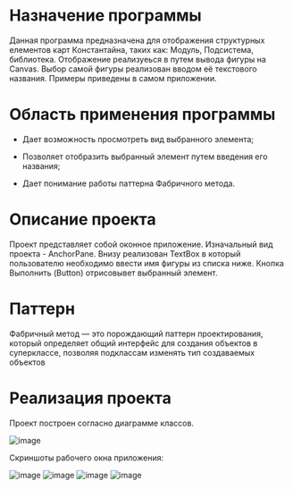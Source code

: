 # Назначение программы

Данная программа предназначена для отображения структурных елементов карт Константайна, таких как: Модуль, Подсистема, библиотека. Отображение реализуеься в путем вывода фигуры на Canvas. Выбор самой фигуры реализован вводом её текстового названия. Примеры приведены в самом приложении.

# Область применения программы

* Дает возможность просмотреть вид выбранного элемента;

* Позволяет отобразить выбранный элемент путем введения его названия;

* Дает понимание работы паттерна Фабричного метода.

# Описание проекта

Проект представляет собой оконное приложение. Изначальный вид проекта - AnchorPane. Внизу реализован TextBox в который пользователю необходимо ввести имя фигуры из списка ниже. Кнопка Выполнить (Button) отрисовывет выбранный элемент.

# Паттерн

Фабричный метод — это порождающий паттерн проектирования, который определяет общий интерфейс для создания объектов в суперклассе, позволяя подклассам изменять тип создаваемых объектов 

# Реализация проекта

Проект построен согласно диаграмме классов.

![image](https://user-images.githubusercontent.com/80450495/120213844-5f710200-c23c-11eb-8076-9513afe716d0.png)

Скриншоты рабочего окна приложения:

![image](https://user-images.githubusercontent.com/80450495/120213901-71eb3b80-c23c-11eb-9eb3-9d25588f7f0e.png)
![image](https://user-images.githubusercontent.com/80450495/120213939-7b74a380-c23c-11eb-9b1f-79e9b9486d15.png)
![image](https://user-images.githubusercontent.com/80450495/120213978-87606580-c23c-11eb-93a4-e69e2bb2d2b4.png)
![image](https://user-images.githubusercontent.com/80450495/120214008-90513700-c23c-11eb-829a-20458dd5da03.png)

